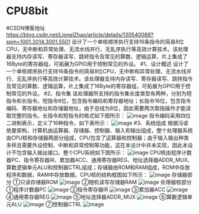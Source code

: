 # CPU8bit
#CSDN博客地址
https://blog.csdn.net/LionelZhao/article/details/130540088?spm=1001.2014.3001.5501
设计了一个单核顺序执行支持16条指令的简易8位CPU，无中断和异常处理、无流水线并行、无乱序执行等高效计算技术。该处理器支持内存读写、寄存器读写、跳转指令及常见的算数、逻辑运算，片上集成了16Byte的寄存器组，可拓展为GPIO用于控制常见的外设。
#1、设计概述
设计了一个单核顺序执行支持16条指令的简易8位CPU，无中断和异常处理、无流水线并行、无乱序执行等高效计算技术。该处理器支持内存读写、寄存器读写、跳转指令及常见的算数、逻辑运算，片上集成了16Byte的寄存器组，可拓展为GPIO用于控制常见的外设。
#2、指令集
该处理器所支持的指令集长度类型有两种，分别为短指令和长指令。短指令8位，包含指令编码和寄存器地址；长指令16位，包含指令编码、寄存器地址和存储器地址，由于总线为8位，因此需要两次取指操作才能读取完整的指令。长指令和短指令的格式如下图所示：
![image](https://user-images.githubusercontent.com/109258098/236453898-caf26a08-6d44-4bfb-b251-0d9ddc820041.png)
指令编码采用四位二进制表示，定义了16种指令，如下表所示：
![image](https://user-images.githubusercontent.com/109258098/236453977-d87d241e-3906-41eb-82c5-38263a31b9ec.png)
#3、系统组成
根据冯诺依曼架构，计算机由运算器、存储器、控制器、输入和输出组成，整个处理器系统由CPU核和存储器两部分组成，CPU包含了运算器和控制器；由于输入输出种类多样且需要外设控制、中断和异常控制等功能，这在本设计中并未实现，因此本设计不包含输入输出接口。整个CPU系统如下图所示：
![image](https://user-images.githubusercontent.com/109258098/236454029-8c16a036-72cd-4baf-9fd8-6e9269927dd9.png)
CPU核由程序计数器PC、指令寄存器IR、累加器ACC、通用寄存器REG、地址选择器ADDR_MUX、算数逻辑单元ALU和控制器CTRL组成；存储器由ROM和RAM组成，ROM中存放程序和数据，RAM中存放数据。CPU核的结构框图如下所示：
![image](https://user-images.githubusercontent.com/109258098/236454056-c475741c-3dba-4ac7-b226-c33385b2728c.png)
存储器部分
①只读存储器ROM
![image](https://user-images.githubusercontent.com/109258098/236454089-9e6b7ad9-a744-4c9b-8d37-220785d111fd.png)
②随机读写存储器RAM
![image](https://user-images.githubusercontent.com/109258098/236454109-cab71a11-b497-412f-8c7d-e1787eb3adb1.png)
处理器核部分
①程序计数器PC
![image](https://user-images.githubusercontent.com/109258098/236454202-95661b99-9289-4eaa-89d5-dcfc3520d057.png)
②指令寄存器IR
![image](https://user-images.githubusercontent.com/109258098/236454229-f45026f4-64f4-47ab-b5ec-950291e60dce.png)
③累加器ACC
![image](https://user-images.githubusercontent.com/109258098/236454268-1923fd53-12fe-4b20-8990-fa4a7c9ec3a2.png)
④通用寄存器REG
![image](https://user-images.githubusercontent.com/109258098/236454285-1da39c65-f7d2-4717-a7cd-8946cb22b07b.png)
⑤地址选择器ADDR_MUX
![image](https://user-images.githubusercontent.com/109258098/236454306-0af3104d-5ed4-4d2d-8a54-a58d8021b420.png)
⑥算数逻辑单元ALU
![image](https://user-images.githubusercontent.com/109258098/236454337-d495a090-e64b-4fa5-a216-3cbfb569f6d9.png)
⑦控制器CTRL
![image](https://user-images.githubusercontent.com/109258098/236454366-a089c0dd-766d-481a-9f5d-848bb6de85a6.png)


